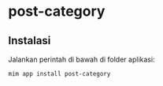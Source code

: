 # post-category

## Instalasi

Jalankan perintah di bawah di folder aplikasi:

```
mim app install post-category
```
